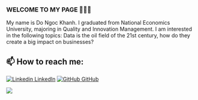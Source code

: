 ### WELCOME TO MY PAGE 👋👋👋
My name is Do Ngoc Khanh. I graduated from National Economics University, majoring in Quality and Innovation Management. I am interested in the following topics: Data is the oil field of the 21st century, how do they create a big impact on businesses?
## 📫 How to reach me:

[![Linkedin](https://i.stack.imgur.com/gVE0j.png) LinkedIn](https://www.linkedin.com/in/kayzdo114/) [![GitHub](https://i.stack.imgur.com/tskMh.png) GitHub](https://github.com/KayzDo)

<a href=https://github.com/KayzDo/Adventureworks2019-SQL-and-Power-BI->
  <!-- Change the `github-readme-stats.anuraghazra1.vercel.app` to `github-readme-stats.vercel.app`  -->
<img align="center" src="https://github-readme-stats.anuraghazra1.vercel.app/api/pin/?username=KayzDo&repo=Superstore-Sales-and-Expansion-strategy&theme=radical" />
</a> 
